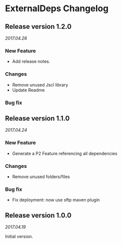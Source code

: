 ExternalDeps Changelog
======================

## Release version 1.2.0
*2017.04.26*

### New Feature
 * Add release notes.

### Changes
 * Remove unused Jscl library
 * Update Readme

### Bug fix

## Release version 1.1.0
*2017.04.24*

### New Feature
 * Generate a P2 Feature referencing all dependencies

### Changes
 * Remove unused folders/files

### Bug fix
 * Fix deployment: now use sftp maven plugin

## Release version 1.0.0
*2017.04.19*

Initial version.